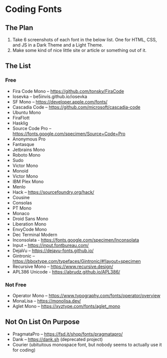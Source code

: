 # Coding Fonts

## The Plan

1. Take 6 screenshots of each font in the below list. One for HTML, CSS, and JS in a Dark Theme and a Light Theme.
1. Make some kind of nice little site or article or something out of it.

## The List

### Free

- Fira Code Mono – https://github.com/tonsky/FiraCode
- Iosevka – be5invis.github.io/iosevka
- SF Mono – https://developer.apple.com/fonts/
- Cascadia Code – https://github.com/microsoft/cascadia-code
- Ubuntu Mono
- FiraFlott
- Hasklig
- Source Code Pro – https://fonts.google.com/specimen/Source+Code+Pro
- Anonymous Pro
- Fantasque
- Jetbrains Mono
- Roboto Mono
- Sudo
- Victor Mono
- Monoid
- Victor Mono
- IBM Plex Mono
- Menlo
- Hack – https://sourcefoundry.org/hack/
- Cousine
- Consolas
- PT Mono
- Monaco
- Droid Sans Mono
- Liberation Mono
- EnvyCode Mono
- Dec Terminal Modern
- Inconsolata - https://fonts.google.com/specimen/Inconsolata
- Input – https://input.fontbureau.com/
- DejaVu – https://dejavu-fonts.github.io/
- Gintronic – https://bboxtype.com/typefaces/Gintronic/#!layout=specimen
- Recursive Mono – https://www.recursive.design/
- APL386 Unicode - https://abrudz.github.io/APL386/

### Not Free

- Operator Mono – https://www.typography.com/fonts/operator/overview
- MonaLisa – https://monolisa.dev/
- Aglet Mono – https://xyztype.com/fonts/aglet_mono

## Not On List On Purpose

- PragmataPro – https://fsd.it/shop/fonts/pragmatapro/
- Dank – https://dank.sh (deprecated project)
- Courier (ubituitous monospace font, but nobody seems to actually use it for coding)
